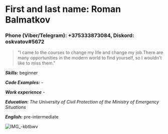 # First and last name: Roman Balmatkov 

### **Phone (Viber/Telegram):** +375333873084, **Diskord:** oskvatov#5672  

>"I came to the courses to change my life and change my job.There are many opportunities in the modern world to find yourself, so I wouldn't like to miss them."

***Skills:*** beginner

***Code Examples:*** -

***Work experience*** -

***Education:*** *The University of Civil Protection of the Ministry of Emergency Situations*

***English:*** pre-intermediate

![IMG_-kbtbwv](https://user-images.githubusercontent.com/106648629/171496877-b1a5b911-d71b-4977-b596-fe4894e6a498.jpg)
